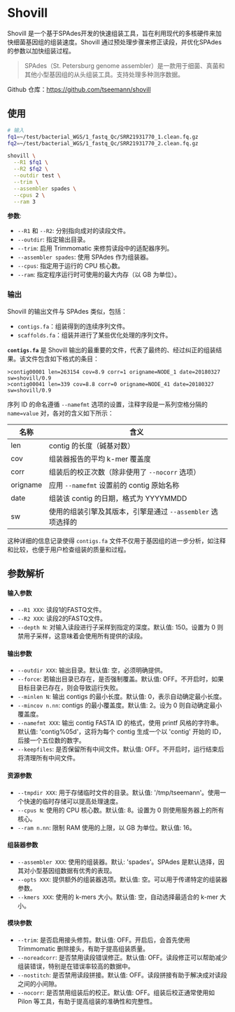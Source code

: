 # Shovill

Shovill 是一个基于SPAdes开发的快速组装工具，旨在利用现代的多核硬件来加快细菌基因组的组装速度。Shovill 通过预处理步骤来修正读段，并优化SPAdes的参数以加快组装过程。

> SPAdes（St. Petersburg genome assembler）是一款用于细菌、真菌和其他小型基因组的从头组装工具。支持处理多种测序数据。

Github 仓库：https://github.com/tseemann/shovill

## 使用

```bash
# 输入
fq1=~/test/bacterial_WGS/1_fastq_Qc/SRR21931770_1.clean.fq.gz
fq2=~/test/bacterial_WGS/1_fastq_Qc/SRR21931770_2.clean.fq.gz

shovill \
  --R1 $fq1 \
  --R2 $fq2 \
  --outdir test \
  --trim \
  --assembler spades \
  --cpus 2 \
  --ram 3
```

**参数**:

- `--R1` 和 `--R2`: 分别指向成对的读段文件。
- `--outdir`: 指定输出目录。
- `--trim`: 启用 Trimmomatic 来修剪读段中的适配器序列。
- `--assembler spades`: 使用 SPAdes 作为组装器。
- `--cpus`: 指定用于运行的 CPU 核心数。
- `--ram`: 指定程序运行时可使用的最大内存（以 GB 为单位）。

### 输出

Shovill 的输出文件与 SPAdes 类似，包括：

- `contigs.fa`：组装得到的连续序列文件。
- `scaffolds.fa`：组装并进行了某些优化处理的序列文件。

**`contigs.fa`** 是 Shovill 输出的最重要的文件，代表了最终的、经过纠正的组装结果。该文件包含如下格式的条目：

```
>contig00001 len=263154 cov=8.9 corr=1 origname=NODE_1 date=20180327 sw=shovill/0.9
>contig00041 len=339 cov=8.8 corr=0 origname=NODE_41 date=20180327 sw=shovill/0.9
```

序列 ID 的命名遵循 `--namefmt` 选项的设置，注释字段是一系列空格分隔的 `name=value` 对，各对的含义如下所示：

| 名称     | 含义                                                        |
| -------- | ----------------------------------------------------------- |
| len      | contig 的长度（碱基对数）                                   |
| cov      | 组装器报告的平均 k-mer 覆盖度                               |
| corr     | 组装后的校正次数（除非使用了 `--nocorr` 选项）              |
| origname | 应用 `--namefmt` 设置前的 contig 原始名称                   |
| date     | 组装该 contig 的日期，格式为 YYYYMMDD                       |
| sw       | 使用的组装引擎及其版本，引擎是通过 `--assembler` 选项选择的 |

这种详细的信息记录使得 `contigs.fa` 文件不仅用于基因组的进一步分析，如注释和比较，也便于用户检查组装的质量和过程。

## 参数解析

#### 输入参数

- `--R1 XXX`: 读段1的FASTQ文件。
- `--R2 XXX`: 读段2的FASTQ文件。
- `--depth N`: 对输入读段进行子采样到指定的深度。默认值: 150。设置为 0 则禁用子采样，这意味着会使用所有提供的读段。

#### 输出参数

- `--outdir XXX`: 输出目录。默认值: 空，必须明确提供。
- `--force`: 若输出目录已存在，是否强制覆盖。默认值: OFF。不开启时，如果目标目录已存在，则会导致运行失败。
- `--minlen N`: 输出 contigs 的最小长度。默认值: 0，表示自动确定最小长度。
- `--mincov n.nn`: contigs 的最小覆盖度。默认值: 2。设为 0 则自动确定最小覆盖度。
- `--namefmt XXX`: 输出 contig FASTA ID 的格式，使用 printf 风格的字符串。默认值: 'contig%05d'，这将为每个 contig 生成一个以 'contig' 开始的 ID，后接一个五位数的数字。
- `--keepfiles`: 是否保留所有中间文件。默认值: OFF。不开启时，运行结束后将清理所有中间文件。

#### 资源参数

- `--tmpdir XXX`: 用于存储临时文件的目录。默认值: '/tmp/tseemann'。使用一个快速的临时存储可以提高处理速度。
- `--cpus N`: 使用的 CPU 核心数。默认值: 8。设置为 0 则使用服务器上的所有核心。
- `--ram n.nn`: 限制 RAM 使用的上限，以 GB 为单位。默认值: 16。

#### 组装器参数

- `--assembler XXX`: 使用的组装器。默认: 'spades'。SPAdes 是默认选择，因其对小型基因组数据有优秀的表现。
- `--opts XXX`: 提供额外的组装器选项。默认值: 空。可以用于传递特定的组装器参数。
- `--kmers XXX`: 使用的 k-mers 大小。默认值: 空，自动选择最适合的 k-mer 大小。

#### 模块参数

- `--trim`: 是否启用接头修剪。默认值: OFF。开启后，会首先使用 Trimmomatic 删除接头，有助于提高组装质量。
- `--noreadcorr`: 是否禁用读段错误修正。默认值: OFF。读段修正可以帮助减少组装错误，特别是在错误率较高的数据中。
- `--nostitch`: 是否禁用读段拼接。默认值: OFF。读段拼接有助于解决成对读段之间的小间隙。
- `--nocorr`: 是否禁用组装后的校正。默认值: OFF。组装后校正通常使用如 Pilon 等工具，有助于提高组装的准确性和完整性。

#### 